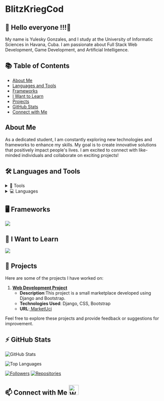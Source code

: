 # BlitzKriegCod

## 🚀 Hello everyone !!!👋

<p>My name is Yulesky Gonzales, and I study at the University of Informatic Sciences in Havana, Cuba. I am passionate about Full Stack Web Development, Game Development, and Artificial Intelligence.</p>

## 📚 Table of Contents

- [About Me](#about-me)
- [Languages and Tools](#-languages-and-tools)
- [Frameworks](#-frameworks)
- [I Want to Learn](#-i-want-to-learn)
- [Projects](#-projects)
- [GitHub Stats](#zap-github-stats)
- [Connect with Me](#-connect-with-me)

## About Me

As a dedicated student, I am constantly exploring new technologies and frameworks to enhance my skills. My goal is to create innovative solutions that positively impact people's lives. I am excited to connect with like-minded individuals and collaborate on exciting projects!

## 🛠️ Languages and Tools

<details>
 <summary>🔧 Tools</summary>
  <ul>
    <hr>
    <p align="start">
      <a href="https://skillicons.dev">
        <img src="https://skillicons.dev/icons?i=neovim,vscode,sublime,linux,ubuntu,anaconda,mongodb,mysql,sqlite,postman,stackoverflow,blender,godot,figma,ai,ps,github" />
      </a>
    </p>
  </ul>
</details>

<details>
  <summary>💻 Languages</summary>
  <ul>
    <hr>
    <p align="start">
      <a href="https://skillicons.dev">
        <img src="https://skillicons.dev/icons?i=bash,nodejs,ts,py,cs,cpp,css,html,js,java" />
      </a>
    </p>
  </ul>
</details>

## 🖥️ Frameworks

<p align="start">
  <a href="https://skillicons.dev">
    <img src="https://skillicons.dev/icons?i=angular,django,express,nest,bootstrap,tailwind" />
  </a>
</p>

## 🔭 I Want to Learn

<p align="start">
  <a href="https://skillicons.dev">
    <img src="https://skillicons.dev/icons?i=dotnet,docker,astro,figma" />
  </a>
</p>

## 🚀 Projects

Here are some of the projects I have worked on:

1. **[Web Development Project]([https://github.com/BlitzKriegCod/MarketUci](https://marketuci.onrender.com/))**  
   - **Description**:This project is a small marketplace developed using Django and Bootstrap.
   - **Technologies Used**: Django, CSS, Bootstrap
   - **URL**:<a href="https://marketuci.onrender.com/" target="_blank"> MarketUci </a>

Feel free to explore these projects and provide feedback or suggestions for improvement.
## :zap: GitHub Stats

![GitHub Stats](https://github-readme-stats.vercel.app/api?username=BlitzKriegCod&show_icons=true&hide_border=false&title_color=ff652f&icon_color=FFE400&bg_color=09131B&text_color=ffffff&border_color=0c1a25)

![Top Languages](https://github-readme-stats.vercel.app/api/top-langs/?username=BlitzKriegCod&layout=compact&hide_border=true&bg_color=09131B&text_color=ffffff)

[![Followers](https://img.shields.io/github/followers/BlitzKriegCod?style=social)](https://github.com/BlitzKriegCod)
[![Repositories](https://img.shields.io/badge/Repos-10-brightgreen)](https://github.com/BlitzKriegCod?tab=repositories)

📫 Connect with Me
<a href="https://wa.me/51320264" target="_blank"> <img src="https://img.icons8.com/color/48/000000/whatsapp--v1.png" alt="WhatsApp" width="32" height="32" /> </a> 
---

